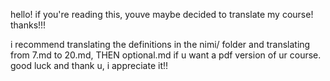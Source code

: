 hello! if you're reading this, youve maybe decided to translate my course! thanks!!!

i recommend translating the definitions in the nimi/ folder and translating from 7.md to 20.md, THEN optional.md if u want a pdf version of ur course. good luck and thank u, i appreciate it!!